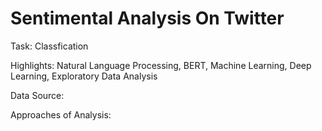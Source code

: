 # Sentimental Analysis On Twitter

Task: Classfication

Highlights: Natural Language Processing, BERT, Machine Learning, Deep Learning, Exploratory Data Analysis

Data Source:

Approaches of Analysis:



